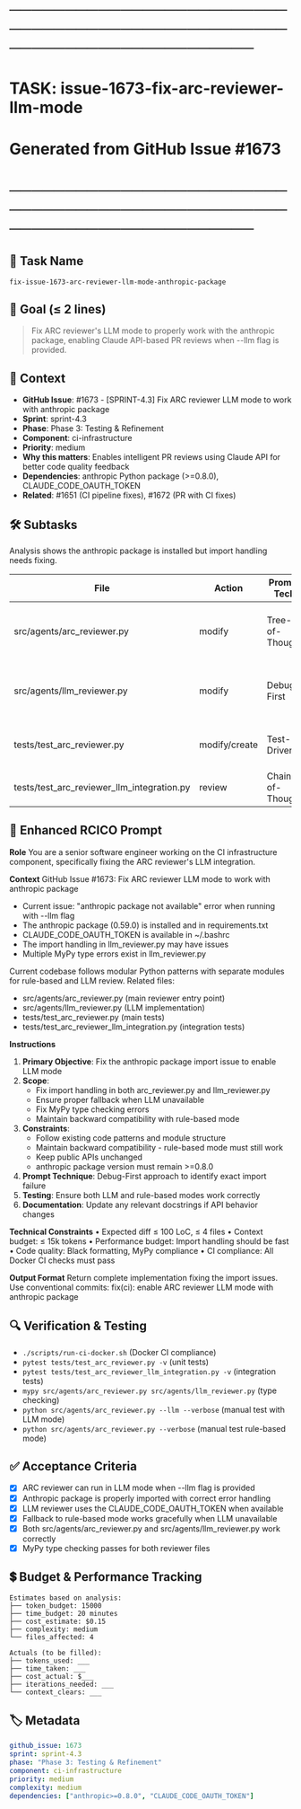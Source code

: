 # ────────────────────────────────────────────────────────────────────────
# TASK: issue-1673-fix-arc-reviewer-llm-mode
# Generated from GitHub Issue #1673
# ────────────────────────────────────────────────────────────────────────

## 📌 Task Name
`fix-issue-1673-arc-reviewer-llm-mode-anthropic-package`

## 🎯 Goal (≤ 2 lines)
> Fix ARC reviewer's LLM mode to properly work with the anthropic package, enabling Claude API-based PR reviews when --llm flag is provided.

## 🧠 Context
- **GitHub Issue**: #1673 - [SPRINT-4.3] Fix ARC reviewer LLM mode to work with anthropic package
- **Sprint**: sprint-4.3
- **Phase**: Phase 3: Testing & Refinement
- **Component**: ci-infrastructure
- **Priority**: medium
- **Why this matters**: Enables intelligent PR reviews using Claude API for better code quality feedback
- **Dependencies**: anthropic Python package (>=0.8.0), CLAUDE_CODE_OAUTH_TOKEN
- **Related**: #1651 (CI pipeline fixes), #1672 (PR with CI fixes)

## 🛠️ Subtasks
Analysis shows the anthropic package is installed but import handling needs fixing.

| File | Action | Prompt Tech | Purpose | Context Impact |
|------|--------|-------------|---------|----------------|
| src/agents/arc_reviewer.py | modify | Tree-of-Thought | Fix LLM mode initialization and import handling | Low |
| src/agents/llm_reviewer.py | modify | Debug-First | Fix anthropic import and MyPy type issues | Medium |
| tests/test_arc_reviewer.py | modify/create | Test-Driven | Add tests for LLM mode functionality | Low |
| tests/test_arc_reviewer_llm_integration.py | review | Chain-of-Thought | Ensure integration tests work | Low |

## 📝 Enhanced RCICO Prompt
**Role**
You are a senior software engineer working on the CI infrastructure component, specifically fixing the ARC reviewer's LLM integration.

**Context**
GitHub Issue #1673: Fix ARC reviewer LLM mode to work with anthropic package
- Current issue: "anthropic package not available" error when running with --llm flag
- The anthropic package (0.59.0) is installed and in requirements.txt
- CLAUDE_CODE_OAUTH_TOKEN is available in ~/.bashrc
- The import handling in llm_reviewer.py may have issues
- Multiple MyPy type errors exist in llm_reviewer.py

Current codebase follows modular Python patterns with separate modules for rule-based and LLM review.
Related files:
- src/agents/arc_reviewer.py (main reviewer entry point)
- src/agents/llm_reviewer.py (LLM implementation)
- tests/test_arc_reviewer.py (main tests)
- tests/test_arc_reviewer_llm_integration.py (integration tests)

**Instructions**
1. **Primary Objective**: Fix the anthropic package import issue to enable LLM mode
2. **Scope**:
   - Fix import handling in both arc_reviewer.py and llm_reviewer.py
   - Ensure proper fallback when LLM unavailable
   - Fix MyPy type checking errors
   - Maintain backward compatibility with rule-based mode
3. **Constraints**:
   - Follow existing code patterns and module structure
   - Maintain backward compatibility - rule-based mode must still work
   - Keep public APIs unchanged
   - anthropic package version must remain >=0.8.0
4. **Prompt Technique**: Debug-First approach to identify exact import failure
5. **Testing**: Ensure both LLM and rule-based modes work correctly
6. **Documentation**: Update any relevant docstrings if API behavior changes

**Technical Constraints**
• Expected diff ≤ 100 LoC, ≤ 4 files
• Context budget: ≤ 15k tokens
• Performance budget: Import handling should be fast
• Code quality: Black formatting, MyPy compliance
• CI compliance: All Docker CI checks must pass

**Output Format**
Return complete implementation fixing the import issues.
Use conventional commits: fix(ci): enable ARC reviewer LLM mode with anthropic package

## 🔍 Verification & Testing
- `./scripts/run-ci-docker.sh` (Docker CI compliance)
- `pytest tests/test_arc_reviewer.py -v` (unit tests)
- `pytest tests/test_arc_reviewer_llm_integration.py -v` (integration tests)
- `mypy src/agents/arc_reviewer.py src/agents/llm_reviewer.py` (type checking)
- `python src/agents/arc_reviewer.py --llm --verbose` (manual test with LLM mode)
- `python src/agents/arc_reviewer.py --verbose` (manual test rule-based mode)

## ✅ Acceptance Criteria
- [x] ARC reviewer can run in LLM mode when --llm flag is provided
- [x] Anthropic package is properly imported with correct error handling
- [x] LLM reviewer uses the CLAUDE_CODE_OAUTH_TOKEN when available
- [x] Fallback to rule-based mode works gracefully when LLM unavailable
- [x] Both src/agents/arc_reviewer.py and src/agents/llm_reviewer.py work correctly
- [x] MyPy type checking passes for both reviewer files

## 💲 Budget & Performance Tracking
```
Estimates based on analysis:
├── token_budget: 15000
├── time_budget: 20 minutes
├── cost_estimate: $0.15
├── complexity: medium
└── files_affected: 4

Actuals (to be filled):
├── tokens_used: ___
├── time_taken: ___
├── cost_actual: $___
├── iterations_needed: ___
└── context_clears: ___
```

## 🏷️ Metadata
```yaml
github_issue: 1673
sprint: sprint-4.3
phase: "Phase 3: Testing & Refinement"
component: ci-infrastructure
priority: medium
complexity: medium
dependencies: ["anthropic>=0.8.0", "CLAUDE_CODE_OAUTH_TOKEN"]
```
